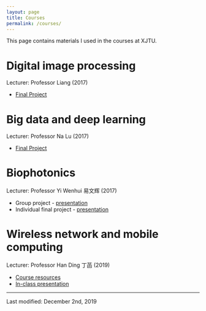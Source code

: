 ```yaml
---
layout: page
title: Courses
permalink: /courses/
---
```


This page contains materials I used in the courses at XJTU. 

# Digital image processing
Lecturer: Professor Liang (2017)
- [Final Project](https://github.com/marchputt/courses/tree/master/2017-dip)

# Big data and deep learning 
Lecturer: Professor Na Lu (2017)
- [Final Project](https://github.com/marchputt/courses/tree/master/2017-bddl)

# Biophotonics 
Lecturer: Professor Yi Wenhui 易文辉 (2017)
- Group project - [presentation](https://github.com/marchputt/courses/blob/master/2017-biophotonics/rna-transcription-translation-and-protein-synthesis.pdf)
- Individual final project - [presentation](https://github.com/marchputt/courses/blob/master/2017-biophotonics/Biosensor-pulse-oximeter-licensed.pdf)

# Wireless network and mobile computing 
Lecturer: Professor Han Ding 丁菡 (2019)
- [Course resources](https://github.com/marchputt/courses/tree/master/2019-wnmb)
- [In-class presentation](https://github.com/marchputt/courses/blob/master/2019-wnmb/presentation-duet.pdf)

---

Last modified: December 2nd, 2019
